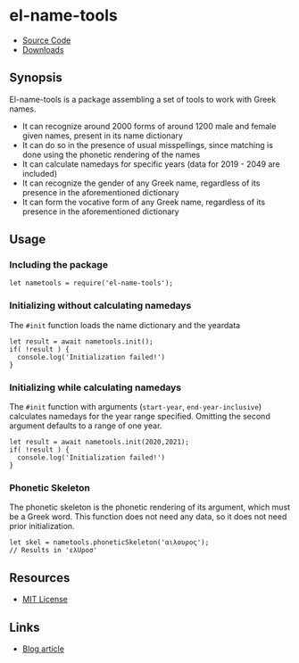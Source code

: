 # el-name-tools

- [Source Code](https://www.github.com/dsouflis/el-name-tools)
- [Downloads](https://www.npmjs.org/package/el-name-tools)

## Synopsis
El-name-tools is a package assembling a set of tools to work with Greek names.

- It can recognize around 2000 forms of around 1200 male and female given names, present in its name dictionary
- It can do so in the presence of usual misspellings, since matching is done using the phonetic rendering of the names
- It can calculate namedays for specific years (data for 2019 - 2049 are included)
- It can recognize the gender of any Greek name, regardless of its presence in the aforementioned dictionary
- It can form the vocative form of any Greek name, regardless of its presence in the aforementioned dictionary

## Usage
### Including the package
```ecmascript 6
let nametools = require('el-name-tools');
```
### Initializing without calculating namedays
The `#init` function loads the name dictionary and the yeardata
```ecmascript 6
let result = await nametools.init();
if( !result ) {
  console.log('Initialization failed!')
}
```

### Initializing while calculating namedays
The `#init` function with arguments (``start-year``, ``end-year-inclusive``) calculates
namedays for the year range specified. Omitting the second argument defaults to a range of one year. 
```ecmascript 6
let result = await nametools.init(2020,2021);
if( !result ) {
  console.log('Initialization failed!')
}
```

### Phonetic Skeleton
The phonetic skeleton is the phonetic rendering of its argument, which must be a Greek word.
This function does not need any data, so it does not need prior initialization.
```ecmascript 6
let skel = nametools.phoneticSkeleton('αιλουρος');
// Results in 'ελUροσ'
``` 

## Resources

- [MIT License](LICENSE.md)

## Links

- [Blog article](https://dsouflis.wordpress.com/2017/07/13/gender-detection-vocatives-and-namedays-for-greek-first-names-in-tellody/)
